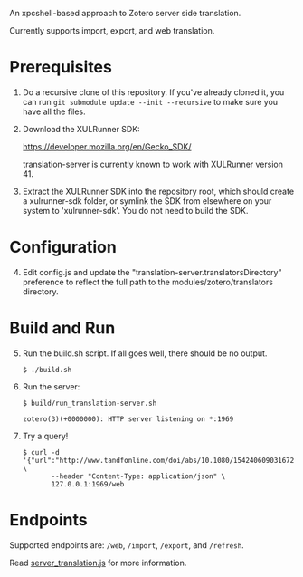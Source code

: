 An xpcshell-based approach to Zotero server side translation.

Currently supports import, export, and web translation.

Prerequisites
=============

1. Do a recursive clone of this repository. If you've already cloned it, you can run `git submodule update --init --recursive` to make sure you have all the files.

2. Download the XULRunner SDK:

   https://developer.mozilla.org/en/Gecko_SDK/
   
   translation-server is currently known to work with XULRunner version 41.

3. Extract the XULRunner SDK into the repository root, which should create a xulrunner-sdk folder, or symlink the SDK from elsewhere on your system to 'xulrunner-sdk'. You do not need to build the SDK.


Configuration
=============

4. Edit config.js and update the "translation-server.translatorsDirectory" preference to reflect the full path to the modules/zotero/translators directory.

Build and Run
=============

5. Run the build.sh script.  If all goes well, there should be no output.

   ```
   $ ./build.sh
   ```

6. Run the server:

   ```
   $ build/run_translation-server.sh 

   zotero(3)(+0000000): HTTP server listening on *:1969
   ```

7. Try a query!

   ```
   $ curl -d '{"url":"http://www.tandfonline.com/doi/abs/10.1080/15424060903167229","sessionid":"abc123"}' \
          --header "Content-Type: application/json" \
          127.0.0.1:1969/web
   ```

Endpoints
=========

Supported endpoints are: `/web`, `/import`, `/export`, and `/refresh`.

Read [server_translation.js](./src/server_translation.js) for more information.
